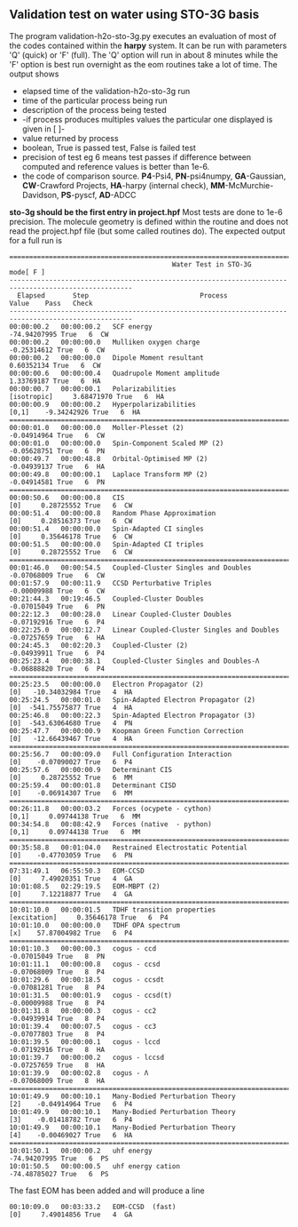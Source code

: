 ## Validation test on water using STO-3G basis

The program validation-h2o-sto-3g.py executes an evaluation of most of the codes contained within the **harpy** system. It can be run with parameters 'Q' (quick) or 'F' (full). The 'Q' option will run in about 8 minutes while the 'F' option is best run overnight as the eom routines take a lot of time. The output shows
+ elapsed time of the validation-h2o-sto-3g run
+ time of the particular process being run
+ description of the process being tested
+ -if process produces multiples values the particular one displayed is given in  \[&nbsp;]-
+ value returned by process
+ boolean, True is passed test, False is failed test
+ precision of test eg 6 means test passes if difference between computed and reference values is better than 1e-6.
+ the code of comparison source. **P4**-Psi4, **PN**-psi4numpy, **GA**-Gaussian, **CW**-Crawford Projects, **HA**-harpy (internal check), **MM**-McMurchie-Davidson, **PS**-pyscf, **AD**-ADCC

**sto-3g should be the first entry in project.hpf**
Most tests are done to 1e-6 precision. The molecule geometry is defined within the routine and does not read the project.hpf file (but some called routines do). The expected output for a full run is
```
=====================================================================================================
                                         Water Test in STO-3G                        mode[ F ]
-----------------------------------------------------------------------------------------------------
  Elapsed       Step                            Process                         Value    Pass   Check
-----------------------------------------------------------------------------------------------------
00:00:00.2   00:00:00.2   SCF energy                                        -74.94207995 True   6  CW 
00:00:00.2   00:00:00.0   Mulliken oxygen charge                             -0.25314612 True   6  CW 
00:00:00.2   00:00:00.0   Dipole Moment resultant                             0.60352134 True   6  CW 
00:00:00.6   00:00:00.4   Quadrupole Moment amplitude                         1.33769187 True   6  HA 
00:00:00.7   00:00:00.1   Polarizabilities                    [isotropic]     3.68471970 True   6  HA 
00:00:00.9   00:00:00.2   Hyperpolarizabilities                     [0,1]    -9.34242926 True   6  HA 
=====================================================================================================
00:00:01.0   00:00:00.0   Moller-Plesset (2)                                 -0.04914964 True   6  CW 
00:00:01.0   00:00:00.0   Spin-Component Scaled MP (2)                       -0.05628751 True   6  PN 
00:00:49.7   00:00:48.8   Orbital-Optimised MP (2)                           -0.04939137 True   6  HA 
00:00:49.8   00:00:00.1   Laplace Transform MP (2)                           -0.04914581 True   6  PN 
=====================================================================================================
00:00:50.6   00:00:00.8   CIS                                         [0]     0.28725552 True   6  CW 
00:00:51.4   00:00:00.8   Random Phase Approximation                  [0]     0.28516373 True   6  CW 
00:00:51.4   00:00:00.0   Spin-Adapted CI singles                     [0]     0.35646178 True   6  CW 
00:00:51.5   00:00:00.0   Spin-Adapted CI triples                     [0]     0.28725552 True   6  CW 
=====================================================================================================
00:01:46.0   00:00:54.5   Coupled-Cluster Singles and Doubles                -0.07068009 True   6  CW 
00:01:57.9   00:00:11.9   CCSD Perturbative Triples                          -0.00009988 True   6  CW 
00:21:44.3   00:19:46.5   Coupled-Cluster Doubles                            -0.07015049 True   6  PN 
00:22:12.3   00:00:28.0   Linear Coupled-Cluster Doubles                     -0.07192916 True   6  P4 
00:22:25.0   00:00:12.7   Linear Coupled-Cluster Singles and Doubles         -0.07257659 True   6  HA 
00:24:45.3   00:02:20.3   Coupled-Cluster (2)                                -0.04939911 True   6  P4 
00:25:23.4   00:00:38.1   Coupled-Cluster Singles and Doubles-Λ              -0.06888820 True   6  P4 
=====================================================================================================
00:25:23.5   00:00:00.0   Electron Propagator (2)                     [0]   -10.34032984 True   4  HA 
00:25:24.5   00:00:01.0   Spin-Adapted Electron Propagator (2)        [0]  -541.75575877 True   4  HA 
00:25:46.8   00:00:22.3   Spin-Adapted Electron Propagator (3)        [0]  -543.63064680 True   4  PN 
00:25:47.7   00:00:00.9   Koopman Green Function Correction           [0]   -12.66439467 True   4  HA 
=====================================================================================================
00:25:56.7   00:00:09.0   Full Configuration Interaction              [0]    -0.07090027 True   6  P4 
00:25:57.6   00:00:00.9   Determinant CIS                             [0]     0.28725552 True   6  MM 
00:25:59.4   00:00:01.8   Determinant CISD                            [0]    -0.06914307 True   6  MM 
=====================================================================================================
00:26:11.8   00:00:03.2   Forces (ocypete - cython)                 [0,1]     0.09744138 True   6  MM 
00:34:54.8   00:08:42.9   Forces (native  - python)                 [0,1]     0.09744138 True   6  MM 
=====================================================================================================
00:35:58.8   00:01:04.0   Restrained Electrostatic Potential          [0]    -0.47703059 True   6  PN 
=====================================================================================================
07:31:49.1   06:55:50.3   EOM-CCSD                                    [0]     7.49020351 True   4  GA 
10:01:08.5   02:29:19.5   EOM-MBPT (2)                                [0]     7.12218877 True   4  GA 
=====================================================================================================
10:01:10.0   00:00:01.5   TDHF transition properties         [excitation]     0.35646178 True   6  P4 
10:01:10.0   00:00:00.0   TDHF OPA spectrum                           [x]    57.87004982 True   6  P4 
=====================================================================================================
10:01:10.3   00:00:00.3   cogus - ccd                                        -0.07015049 True   8  PN 
10:01:11.1   00:00:00.8   cogus - ccsd                                       -0.07068009 True   8  P4 
10:01:29.6   00:00:18.5   cogus - ccsdt                                      -0.07081281 True   8  P4 
10:01:31.5   00:00:01.9   cogus - ccsd(t)                                    -0.00009988 True   8  P4 
10:01:31.8   00:00:00.3   cogus - cc2                                        -0.04939914 True   8  P4 
10:01:39.4   00:00:07.5   cogus - cc3                                        -0.07077803 True   8  P4 
10:01:39.5   00:00:00.1   cogus - lccd                                       -0.07192916 True   8  HA 
10:01:39.7   00:00:00.2   cogus - lccsd                                      -0.07257659 True   8  HA 
10:01:39.9   00:00:02.8   cogus - Λ                                          -0.07068009 True   8  HA =====================================================================================================
10:01:49.9   00:00:10.1   Many-Bodied Perturbation Theory             [2]    -0.04914964 True   6  P4 
10:01:49.9   00:00:10.1   Many-Bodied Perturbation Theory             [3]    -0.01418782 True   6  P4 
10:01:49.9   00:00:10.1   Many-Bodied Perturbation Theory             [4]    -0.00469027 True   6  HA 
=====================================================================================================
10:01:50.1   00:00:00.2   uhf energy                                        -74.94207995 True   6  PS 
10:01:50.5   00:00:00.5   uhf energy cation                                 -74.48785027 True   6  PS 

```
The fast EOM has been added and will produce a line 
```
00:10:09.0   00:03:33.2   EOM-CCSD  (fast)                            [0]     7.49014856 True   4  GA 
```
